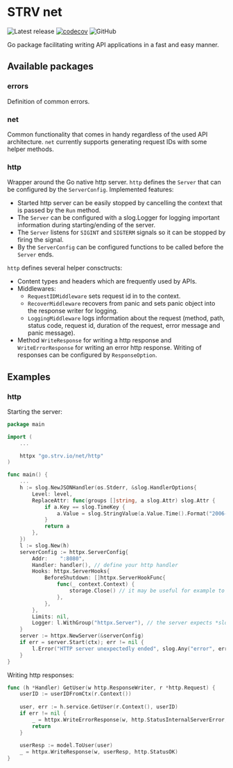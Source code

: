 # STRV net

![Latest release][release]
[![codecov][codecov-img]][codecov]
![GitHub][license]

Go package facilitating writing API applications in a fast and easy manner.

## Available packages

### errors
Definition of common errors.

### net
Common functionality that comes in handy regardless of the used API architecture. `net` currently supports generating request IDs with some helper methods.

### http
Wrapper around the Go native http server. `http` defines the `Server` that can be configured by the `ServerConfig`. Implemented features:
- Started http server can be easily stopped by cancelling the context that is passed by the `Run` method.
- The `Server` can be configured with a slog.Logger for logging important information during starting/ending of the server.
- The `Server` listens for `SIGINT` and `SIGTERM` signals so it can be stopped by firing the signal.
- By the `ServerConfig` can be configured functions to be called before the `Server` ends.

`http` defines several helper consctructs:
- Content types and headers which are frequently used by APIs.
- Middlewares:
	- `RequestIDMiddleware` sets request id in to the context.
	- `RecoverMiddleware` recovers from panic and sets panic object into the response writer for logging.
	- `LoggingMiddleware` logs information about the request (method, path, status code, request id, duration of the request, error message and panic message).
- Method `WriteResponse` for writing a http response and `WriteErrorResponse` for writing an error http response. Writing of responses can be configured by `ResponseOption`.

## Examples
### http
Starting the server:
```go
package main

import (
	...

	httpx "go.strv.io/net/http"
)

func main() {
	...
	h := slog.NewJSONHandler(os.Stderr, &slog.HandlerOptions{
		Level: level,
		ReplaceAttr: func(groups []string, a slog.Attr) slog.Attr {
			if a.Key == slog.TimeKey {
				a.Value = slog.StringValue(a.Value.Time().Format("2006-01-02T15:04:05.000Z"))
			}
			return a
		},
	})
	l := slog.New(h)
	serverConfig := httpx.ServerConfig{
		Addr:    ":8080",
		Handler: handler(), // define your http handler
		Hooks: httpx.ServerHooks{
			BeforeShutdown: []httpx.ServerHookFunc{
				func(_ context.Context) {
					storage.Close() // it may be useful for example to close a storage before the server ends
				},
			},
		},
		Limits: nil,
		Logger: l.WithGroup("httpx.Server"), // the server expects *slog.Logger
	}
	server := httpx.NewServer(&serverConfig)
	if err = server.Start(ctx); err != nil {
		l.Error("HTTP server unexpectedly ended", slog.Any("error", err))
	}
}
```

Writing http responses:
```go
func (h *Handler) GetUser(w http.ResponseWriter, r *http.Request) {
	userID := userIDFromCtx(r.Context())
	
	user, err := h.service.GetUser(r.Context(), userID)
	if err != nil {
		_ = httpx.WriteErrorResponse(w, http.StatusInternalServerError, httpx.WithErrorCode("ERR_UNKNOWN"))
		return
	}
	
	userResp := model.ToUser(user)
	_ = httpx.WriteResponse(w, userResp, http.StatusOK)
}
```

[release]: https://img.shields.io/github/v/release/strvcom/strv-backend-go-net
[codecov]: https://codecov.io/gh/strvcom/strv-backend-go-net
[codecov-img]: https://codecov.io/gh/strvcom/strv-backend-go-net/branch/master/graph/badge.svg?token=QI6YW1E4TC
[license]: https://img.shields.io/github/license/strvcom/strv-backend-go-net
